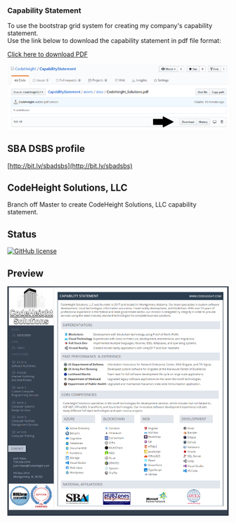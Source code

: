 ### Capability Statement 

To use the bootstrap grid system for creating my company's capability statement.  
Use the link below to download the capability statement in pdf file format:

[Click here to download PDF](https://github.com/CodeHeight/CapabilityStatement/blob/CodeHeight2.1/assets/docs/CodeHeight_Solutions.pdf)

[![Preview](https://github.com/CodeHeight/CapabilityStatement/blob/CodeHeight2.1/assets/images/download.png)](https://github.com/CodeHeight/CapabilityStatement/blob/CodeHeight2.1/assets/images/download.png)

## SBA DSBS profile

[http://bit.ly/sbadsbs](http://bit.ly/sbadsbs)

## CodeHeight Solutions, LLC

Branch off Master to create CodeHeight Solutions, LLC capability statement.

## Status

[![GitHub license](https://img.shields.io/badge/license-MIT-blue.svg)](https://raw.githubusercontent.com/codeheight/capabilitystatement/master/LICENSE)

## Preview

[![Preview](https://github.com/CodeHeight/CapabilityStatement/blob/CodeHeight2.1/assets/images/screenshot2.1.png)](https://github.com/CodeHeight/CapabilityStatement/blob/CodeHeight2.1/assets/images/screenshot2.1.png/)
